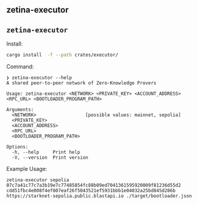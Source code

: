 ## zetina-executor

## `zetina-executor`

Install:

```sh
cargo install  -f --path crates/executor/
```

Command:

```console
❯ zetina-executor --help
A shared peer-to-peer network of Zero-Knowledge Provers

Usage: zetina-executor <NETWORK> <PRIVATE_KEY> <ACCOUNT_ADDRESS> <RPC_URL> <BOOTLOADER_PROGRAM_PATH>

Arguments:
  <NETWORK>                  [possible values: mainnet, sepolia]
  <PRIVATE_KEY>
  <ACCOUNT_ADDRESS>
  <RPC_URL>
  <BOOTLOADER_PROGRAM_PATH>

Options:
  -h, --help     Print help
  -V, --version  Print version
```

Example Usage:

```console
zetina-executor sepolia 07c7a41c77c7a3b19e7c77485854fc88b09ed7041361595920009f81236d55d2 cdd51fbc4e008f4ef807eaf26f5043521ef5931bbb1e04032a25bd845d286b https://starknet-sepolia.public.blastapi.io ./target/bootloader.json
```
